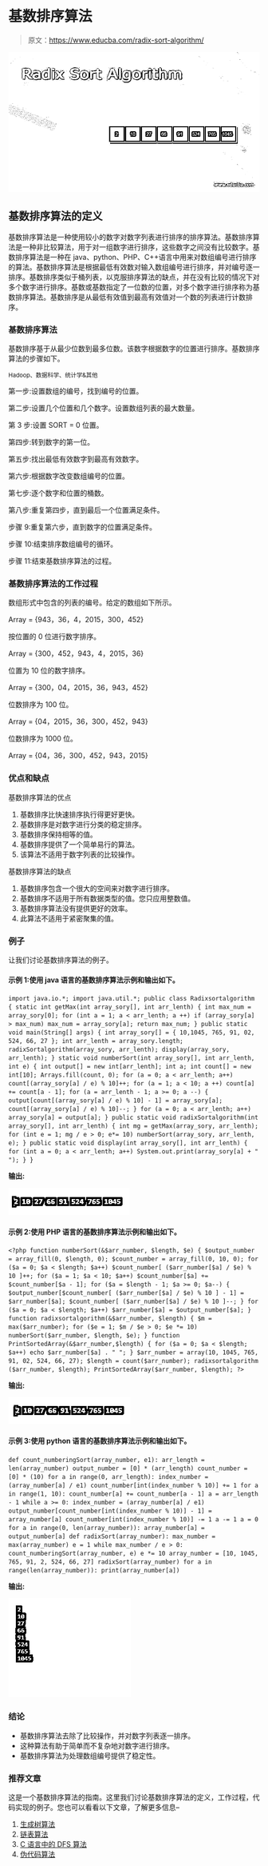 # 基数排序算法

> 原文：<https://www.educba.com/radix-sort-algorithm/>

![Radix-Sort-Algorithm](img/b17b3b6b044dc40bed513c38a6089d3c.png)



## 基数排序算法的定义

基数排序算法是一种使用较小的数字对数字列表进行排序的排序算法。基数排序算法是一种非比较算法，用于对一组数字进行排序，这些数字之间没有比较数字。基数排序算法是一种在 java、python、PHP、C++语言中用来对数组编号进行排序的算法。基数排序算法是根据最低有效数对输入数组编号进行排序，并对编号逐一排序。基数排序类似于桶列表，以克服排序算法的缺点，并在没有比较的情况下对多个数字进行排序。基数或基数指定了一位数的位置，对多个数字进行排序称为基数排序算法。基数排序是从最低有效值到最高有效值对一个数的列表进行计数排序。

### 基数排序算法

基数排序基于从最少位数到最多位数。该数字根据数字的位置进行排序。基数排序算法的步骤如下。

<small>Hadoop、数据科学、统计学&其他</small>

第一步:设置数组的编号，找到编号的位置。

第二步:设置几个位置和几个数字。设置数组列表的最大数量。

第 3 步:设置 SORT = 0 位置。

第四步:转到数字的第一位。

第五步:找出最低有效数字到最高有效数字。

第六步:根据数字改变数组编号的位置。

第七步:逐个数字和位置的桶数。

第八步:重复第四步，直到最后一个位置满足条件。

步骤 9:重复第六步，直到数字的位置满足条件。

步骤 10:结束排序数组编号的循环。

步骤 11:结束基数排序算法的过程。

### 基数排序算法的工作过程

数组形式中包含的列表的编号。给定的数组如下所示。

Array = {943，36，4，2015，300，452}

按位置的 0 位进行数字排序。

Array = {300，452，943，4，2015，36}

位置为 10 位的数字排序。

Array = {300，04，2015，36，943，452}

位数排序为 100 位。

Array = {04，2015，36，300，452，943}

位数排序为 1000 位。

Array = {04，36，300，452，943，2015}

### 优点和缺点

基数排序算法的优点

1.  基数排序比快速排序执行得更好更快。
2.  基数排序是对数字进行分类的稳定排序。
3.  基数排序保持相等的值。
4.  基数排序提供了一个简单易行的算法。
5.  该算法不适用于数字列表的比较操作。

基数排序算法的缺点

1.  基数排序包含一个很大的空间来对数字进行排序。
2.  基数排序不适用于所有数据类型的值。您只应用整数值。
3.  基数排序算法没有提供更好的效率。
4.  此算法不适用于紧密聚集的值。

### 例子

让我们讨论基数排序算法的例子。

#### 示例 1:使用 java 语言的基数排序算法示例和输出如下。

`import java.io.*;
import java.util.*;
public class Radixsortalgorithm {
static int getMax(int array_sory[], int arr_lenth)
{
int max_num = array_sory[0];
for (int a = 1; a < arr_lenth; a ++)
if (array_sory[a] > max_num)
max_num = array_sory[a];
return max_num;
}
public static void main(String[] args)
{
int array_sory[] = { 10,1045, 765, 91, 02, 524, 66, 27 };
int arr_lenth = array_sory.length;
radixSortalgorithm(array_sory, arr_lenth);
display(array_sory, arr_lenth);
}
static void numberSort(int array_sory[], int arr_lenth, int e)
{
int output[] = new int[arr_lenth];
int a;
int count[] = new int[10];
Arrays.fill(count, 0);
for (a = 0; a < arr_lenth; a++)
count[(array_sory[a] / e) % 10]++;
for (a = 1; a < 10; a ++)
count[a] += count[a - 1];
for (a = arr_lenth - 1; a >= 0; a --) {
output[count[(array_sory[a] / e) % 10] - 1] = array_sory[a];
count[(array_sory[a] / e) % 10]--;
}
for (a = 0; a < arr_lenth; a++)
array_sory[a] = output[a];
}
public static void radixSortalgorithm(int array_sory[], int arr_lenth)
{
int mg = getMax(array_sory, arr_lenth);
for (int e = 1; mg / e > 0; e*= 10)
numberSort(array_sory, arr_lenth, e);
}
public static void display(int array_sory[], int arr_lenth)
{
for (int a = 0; a < arr_lenth; a++)
System.out.print(array_sory[a] + " ");
}
}`

**输出:**

![Radix Sort Algorithm 1](img/aeb6590438fc0dd7955ae048b4606ad2.png)



#### 示例 2:使用 PHP 语言的基数排序算法示例和输出如下。

`<?php
function numberSort(&$arr_number, $length, $e)
{
$output_number = array_fill(0, $length, 0);
$count_number = array_fill(0, 10, 0);
for ($a = 0; $a < $length; $a++)
$count_number[ ($arr_number[$a] / $e) % 10 ]++;
for ($a = 1; $a < 10; $a++)
$count_number[$a] += $count_number[$a - 1];
for ($a = $length - 1; $a >= 0; $a--)
{
$output_number[$count_number[ ($arr_number[$a] /
$e) % 10 ] - 1] = $arr_number[$a];
$count_number[ ($arr_number[$a] / $e) % 10 ]--;
}
for ($a = 0; $a < $length; $a++)
$arr_number[$a] = $output_number[$a];
}
function radixsortalgorithm(&$arr_number, $length)
{
$m = max($arr_number);
for ($e = 1; $m / $e > 0; $e *= 10)
numberSort($arr_number, $length, $e);
}
function PrintSortedArray(&$arr_number,$length)
{
for ($a = 0; $a < $length; $a++)
echo $arr_number[$a] . " ";
}
$arr_number = array(10, 1045, 765, 91, 02, 524, 66, 27);
$length = count($arr_number);
radixsortalgorithm ($arr_number, $length);
PrintSortedArray($arr_number, $length);
?>`

**输出:**

![Radix Sort Algorithm 2](img/af214285e87eaa29a6d4181a5fe65023.png)



#### 示例 3:使用 python 语言的基数排序算法示例和输出如下。

`def count_numberingSort(array_number, e1):
arr_length = len(array_number)
output_number = [0] * (arr_length)
count_number = [0] * (10)
for a in range(0, arr_length):
index_number = (array_number[a] / e1)
count_number[int(index_number % 10)] += 1
for a in range(1, 10):
count_number[a] += count_number[a - 1] a = arr_length - 1
while a >= 0:
index_number = (array_number[a] / e1)
output_number[count_number[int(index_number % 10)] - 1] = array_number[a] count_number[int(index_number % 10)] -= 1
a -= 1
a = 0
for a in range(0, len(array_number)):
array_number[a] = output_number[a] def radixSort(array_number):
max_number = max(array_number)
e = 1
while max_number / e > 0:
count_numberingSort(array_number, e)
e *= 10
array_number = [10, 1045, 765, 91, 2, 524, 66, 27] radixSort(array_number)
for a in range(len(array_number)):
print(array_number[a])`

**输出:**

![Radix Sort Algorithm 3](img/d4ea30d8255fd953ee36eef7d2d192fb.png)



### 结论

*   基数排序算法去除了比较操作，并对数字列表逐一排序。
*   这种算法有助于简单而不复杂地对数字进行排序。
*   基数排序算法为处理数组编号提供了稳定性。

### 推荐文章

这是一个基数排序算法的指南。这里我们讨论基数排序算法的定义，工作过程，代码实现的例子。您也可以看看以下文章，了解更多信息–

1.  [生成树算法](https://www.educba.com/spanning-tree-algorithm/)
2.  [链表算法](https://www.educba.com/linked-list-algorithm/)
3.  [C 语言中的 DFS 算法](https://www.educba.com/dfs-algorithm-in-c/)
4.  [伪代码算法](https://www.educba.com/pseudocode-algorithm/)





